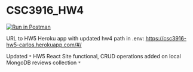 # CSC3916_HW4
[![Run in Postman](https://run.pstmn.io/button.svg)](https://app.getpostman.com/run-collection/ae288ac3c08cbc4e5672#?env%5BHW2%5D=W10=)


URL to HW5 Heroku app with updated hw4 path in .env: https://csc3916-hw5-carlos.herokuapp.com/#/

Updated `*` HW5 React Site functional, CRUD operations added on local MongoDB reviews collection `*`
         
